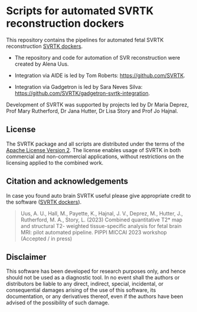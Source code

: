 Scripts for automated SVRTK reconstruction dockers 
====================

This repository contains the pipelines for automated fetal SVRTK reconstruction [SVRTK dockers](https://hub.docker.com/r/fetalsvrtk/svrtk).


- The repository and code for automation of SVR reconstruction were created by Alena Uus. 

- Integration via AIDE is led by Tom Roberts: https://github.com/SVRTK.

- Integration via Gadgetron is led by Sara Neves Silva: https://github.com/SVRTK/gadgetron-svrtk-integration.


Development of SVRTK was supported by projects led by Dr Maria Deprez, Prof Mary Rutherford, Dr Jana Hutter, Dr Lisa Story and Prof Jo Hajnal.


License
-------

The SVRTK package and all scripts are distributed under the terms of the
[Apache License Version 2](http://www.apache.org/licenses/LICENSE-2.0). The license enables usage of SVRTK in both commercial and non-commercial applications, without restrictions on the licensing applied to the combined work.


Citation and acknowledgements
-----------------------------

In case you found auto brain SVRTK useful please give appropriate credit to the software ([SVRTK dockers](https://hub.docker.com/r/fetalsvrtk/svrtk)).

> Uus, A. U., Hall, M., Payette, K., Hajnal, J. V., Deprez, M., Hutter, J., Rutherford, M. A., Story, L. (2023) Combined quantitative T2* map and structural T2- weighted tissue-specific analysis for fetal brain MRI: pilot automated pipeline. PIPPI MICCAI 2023 workshop (Accepted / in press)


Disclaimer
-------

This software has been developed for research purposes only, and hence should not be used as a diagnostic tool. In no event shall the authors or distributors be liable to any direct, indirect, special, incidental, or consequential damages arising of the use of this software, its documentation, or any derivatives thereof, even if the authors have been advised of the possibility of such damage.

